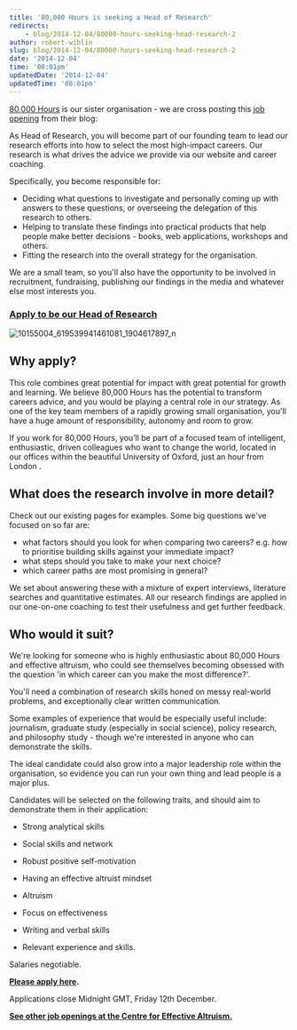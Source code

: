 ```yaml
---
title: '80,000 Hours is seeking a Head of Research'
redirects:
    - blog/2014-12-04/80000-hours-seeking-head-research-2
author: robert-wiblin
slug: blog/2014-12-04/80000-hours-seeking-head-research-2
date: '2014-12-04'
time: '08:01pm'
updatedDate: '2014-12-04'
updatedTime: '08:01pm'
---
```

[80,000 Hours](http://www.80000hours.org) is our sister organisation - we are cross posting this [job opening](https://80000hours.org/2014/11/80000-hours-is-seeking-a-head-of-research/) from their blog:

As Head of Research, you will become part of our founding team to lead our research efforts into how to select the most high-impact careers. Our research is what drives the advice we provide via our website and career coaching.

Specifically, you become responsible for:

*   Deciding what questions to investigate and personally coming up with answers to these questions, or overseeing the delegation of this research to others.
*   Helping to translate these findings into practical products that help people make better decisions - books, web applications, workshops and others.
*   Fitting the research into the overall strategy for the organisation.

We are a small team, so you'll also have the opportunity to be involved in recruitment, fundraising, publishing our findings in the media and whatever else most interests you.

### **[Apply to be our Head of Research](https://docs.google.com/forms/d/1cv0BikO2MGmnkBWz9-euTFbqHO0Ttbn-iM_KA7i5zII/viewform)**

![10155004_619539941461081_1904617897_n](/images/uploads/10155004_619539941461081_1904617897_n.jpg)

## Why apply?

This role combines great potential for impact with great potential for growth and learning. We believe 80,000 Hours has the potential to transform careers advice, and you would be playing a central role in our strategy. As one of the key team members of a rapidly growing small organisation, you'll have a huge amount of responsibility, autonomy and room to grow.

If you work for 80,000 Hours, you’ll be part of a focused team of intelligent, enthusiastic, driven colleagues who want to change the world, located in our offices within the beautiful University of Oxford, just an hour from London .

## What does the research involve in more detail?

Check out our existing pages for examples. Some big questions we've focused on so far are:

*   what factors should you look for when comparing two careers? e.g. how to prioritise building skills against your immediate impact?
*   what steps should you take to make your next choice?
*   which career paths are most promising in general?

We set about answering these with a mixture of expert interviews, literature searches and quantitative estimates. All our research findings are applied in our one-on-one coaching to test their usefulness and get further feedback.

## Who would it suit?

We're looking for someone who is highly enthusiastic about 80,000 Hours and effective altruism, who could see themselves becoming obsessed with the question 'in which career can you make the most difference?'.

You'll need a combination of research skills honed on messy real-world problems, and exceptionally clear written communication.

Some examples of experience that would be especially useful include: journalism, graduate study (especially in social science), policy research, and philosophy study - though we're interested in anyone who can demonstrate the skills.

The ideal candidate could also grow into a major leadership role within the organisation, so evidence you can run your own thing and lead people is a major plus.

Candidates will be selected on the following traits, and should aim to demonstrate them in their application:

*   Strong analytical skills
*   Social skills and network
*   Robust positive self-motivation
*   Having an effective altruist mindset

*   Altruism
*   Focus on effectiveness

*   Writing and verbal skills
*   Relevant experience and skills.

Salaries negotiable.

**[Please apply here](https://docs.google.com/forms/d/1cv0BikO2MGmnkBWz9-euTFbqHO0Ttbn-iM_KA7i5zII/viewform).**

Applications close Midnight GMT, Friday 12th December.

[**See other job openings at the Centre for Effective Altruism.**](https://centreforeffectivealtruism.org/careers/)